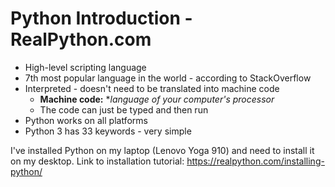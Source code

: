 # Python Introduction - RealPython.com

* High-level scripting language
* 7th most popular language in the world - according to StackOverflow
* Interpreted - doesn't need to be translated into machine code
  * __Machine code:__  **language of your computer's processor*
  * The code can just be typed and then run
* Python works on all platforms
* Python 3 has 33 keywords - very simple

I've installed Python on my laptop (Lenovo Yoga 910) and need to install it on my desktop. Link to installation tutorial: https://realpython.com/installing-python/